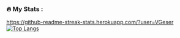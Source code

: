 ### :fire: My Stats :
https://github-readme-streak-stats.herokuapp.com/?user=VGeser
[![Top Langs](https://github-readme-stats.vercel.app/api/top-langs/?username=VGeser)](https://github.com/anuraghazra/github-readme-stats)
